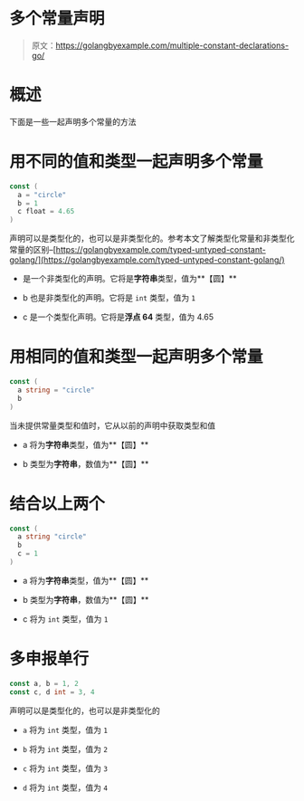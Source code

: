 # 多个常量声明

> 原文：<https://golangbyexample.com/multiple-constant-declarations-go/>

# **概述**

下面是一些一起声明多个常量的方法

# **用不同的值和类型一起声明多个常量**

```go
const (
  a = "circle"
  b = 1
  c float = 4.65
)
```

声明可以是类型化的，也可以是非类型化的。参考本文了解类型化常量和非类型化常量的区别–[https://golangbyexample.com/typed-untyped-constant-golang/](https://golangbyexample.com/typed-untyped-constant-golang/)

*   是一个非类型化的声明。它将是**字符串**类型，值为**【圆】**

*   b 也是非类型化的声明。它将是 `int` 类型，值为 `1`

*   c 是一个类型化声明。它将是**浮点 64** 类型，值为 4.65

# **用相同的值和类型一起声明多个常量**

```go
const (
  a string = "circle"
  b
)
```

当未提供常量类型和值时，它从以前的声明中获取类型和值

*   a 将为**字符串**类型，值为**【圆】**

*   b 类型为**字符串**，数值为**【圆】**

# **结合以上两个**

```go
const (
  a string "circle"
  b
  c = 1
)
```

*   a 将为**字符串**类型，值为**【圆】**

*   b 类型为**字符串**，数值为**【圆】**

*   c 将为 `int` 类型，值为 `1`

# **多申报单行**

```go
const a, b = 1, 2
const c, d int = 3, 4
```

声明可以是类型化的，也可以是非类型化的

*   `a` 将为 `int` 类型，值为 `1`

*   `b` 将为 `int` 类型，值为 `2`

*   `c` 将为 `int` 类型，值为 `3`

*   `d` 将为 `int` 类型，值为 `4`
